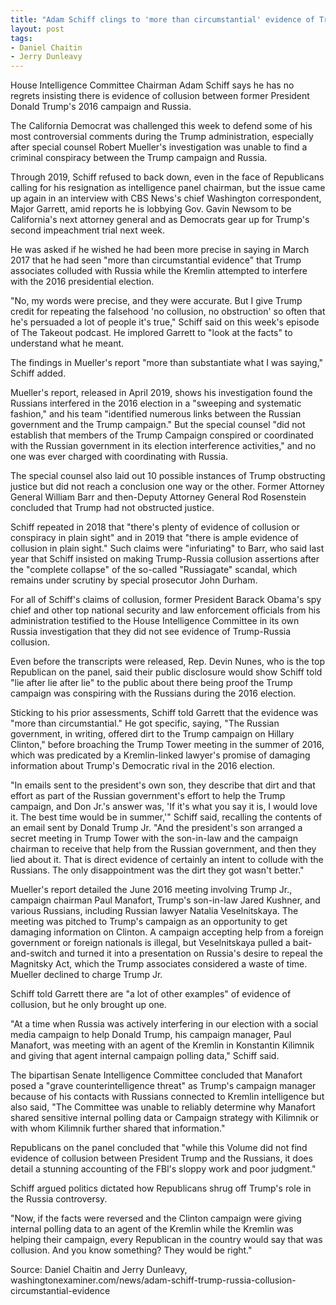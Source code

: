 ```yaml
---
title: "Adam Schiff clings to 'more than circumstantial' evidence of Trump-Russia collusion"
layout: post
tags:
- Daniel Chaitin
- Jerry Dunleavy
---
```


House Intelligence Committee Chairman Adam Schiff says he has no regrets insisting there is evidence of collusion between former President Donald Trump's 2016 campaign and Russia.

The California Democrat was challenged this week to defend some of his most controversial comments during the Trump administration, especially after special counsel Robert Mueller's investigation was unable to find a criminal conspiracy between the Trump campaign and Russia.

Through 2019, Schiff refused to back down, even in the face of Republicans calling for his resignation as intelligence panel chairman, but the issue came up again in an interview with CBS News's chief Washington correspondent, Major Garrett, amid reports he is lobbying Gov. Gavin Newsom to be California's next attorney general and as Democrats gear up for Trump's second impeachment trial next week.

He was asked if he wished he had been more precise in saying in March 2017 that he had seen "more than circumstantial evidence" that Trump associates colluded with Russia while the Kremlin attempted to interfere with the 2016 presidential election.

"No, my words were precise, and they were accurate. But I give Trump credit for repeating the falsehood 'no collusion, no obstruction' so often that he's persuaded a lot of people it's true," Schiff said on this week's episode of The Takeout podcast. He implored Garrett to "look at the facts" to understand what he meant.

The findings in Mueller's report "more than substantiate what I was saying," Schiff added.

Mueller's report, released in April 2019, shows his investigation found the Russians interfered in the 2016 election in a "sweeping and systematic fashion," and his team "identified numerous links between the Russian government and the Trump campaign." But the special counsel "did not establish that members of the Trump Campaign conspired or coordinated with the Russian government in its election interference activities," and no one was ever charged with coordinating with Russia.

The special counsel also laid out 10 possible instances of Trump obstructing justice but did not reach a conclusion one way or the other. Former Attorney General William Barr and then-Deputy Attorney General Rod Rosenstein concluded that Trump had not obstructed justice.

Schiff repeated in 2018 that "there's plenty of evidence of collusion or conspiracy in plain sight" and in 2019 that "there is ample evidence of collusion in plain sight." Such claims were "infuriating" to Barr, who said last year that Schiff insisted on making Trump-Russia collusion assertions after the "complete collapse" of the so-called "Russiagate" scandal, which remains under scrutiny by special prosecutor John Durham.

For all of Schiff's claims of collusion, former President Barack Obama's spy chief and other top national security and law enforcement officials from his administration testified to the House Intelligence Committee in its own Russia investigation that they did not see evidence of Trump-Russia collusion.

Even before the transcripts were released, Rep. Devin Nunes, who is the top Republican on the panel, said their public disclosure would show Schiff told "lie after lie after lie" to the public about there being proof the Trump campaign was conspiring with the Russians during the 2016 election.

Sticking to his prior assessments, Schiff told Garrett that the evidence was "more than circumstantial." He got specific, saying, "The Russian government, in writing, offered dirt to the Trump campaign on Hillary Clinton," before broaching the Trump Tower meeting in the summer of 2016, which was predicated by a Kremlin-linked lawyer's promise of damaging information about Trump's Democratic rival in the 2016 election.

"In emails sent to the president's own son, they describe that dirt and that effort as part of the Russian government's effort to help the Trump campaign, and Don Jr.'s answer was, 'If it's what you say it is, I would love it. The best time would be in summer,'" Schiff said, recalling the contents of an email sent by Donald Trump Jr. "And the president's son arranged a secret meeting in Trump Tower with the son-in-law and the campaign chairman to receive that help from the Russian government, and then they lied about it. That is direct evidence of certainly an intent to collude with the Russians. The only disappointment was the dirt they got wasn't better."

Mueller's report detailed the June 2016 meeting involving Trump Jr., campaign chairman Paul Manafort, Trump's son-in-law Jared Kushner, and various Russians, including Russian lawyer Natalia Veselnitskaya. The meeting was pitched to Trump's campaign as an opportunity to get damaging information on Clinton. A campaign accepting help from a foreign government or foreign nationals is illegal, but Veselnitskaya pulled a bait-and-switch and turned it into a presentation on Russia's desire to repeal the Magnitsky Act, which the Trump associates considered a waste of time. Mueller declined to charge Trump Jr.

Schiff told Garrett there are "a lot of other examples" of evidence of collusion, but he only brought up one.

"At a time when Russia was actively interfering in our election with a social media campaign to help Donald Trump, his campaign manager, Paul Manafort, was meeting with an agent of the Kremlin in Konstantin Kilimnik and giving that agent internal campaign polling data," Schiff said.

The bipartisan Senate Intelligence Committee concluded that Manafort posed a "grave counterintelligence threat" as Trump's campaign manager because of his contacts with Russians connected to Kremlin intelligence but also said, "The Committee was unable to reliably determine why Manafort shared sensitive internal polling data or Campaign strategy with Kilimnik or with whom Kilimnik further shared that information."

Republicans on the panel concluded that "while this Volume did not find evidence of collusion between President Trump and the Russians, it does detail a stunning accounting of the FBl's sloppy work and poor judgment."

Schiff argued politics dictated how Republicans shrug off Trump's role in the Russia controversy.

"Now, if the facts were reversed and the Clinton campaign were giving internal polling data to an agent of the Kremlin while the Kremlin was helping their campaign, every Republican in the country would say that was collusion. And you know something? They would be right."

Source: Daniel Chaitin and Jerry Dunleavy, washingtonexaminer.com/news/adam-schiff-trump-russia-collusion-circumstantial-evidence
